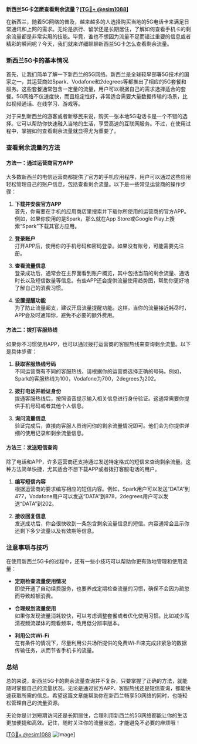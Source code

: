 **新西兰5G卡怎麽查看剩余流量？[[TG💪+ @esim1088](https://t.me/s/esim1088)]**

在新西兰，随着5G网络的普及，越来越多的人选择购买当地的5G电话卡来满足日常通讯和上网的需求。无论是旅行、留学还是长期居住，了解如何查看手机卡的剩余流量都是非常实用的技能。毕竟，谁也不想因为流量不足而错过重要的信息或者精彩的瞬间呢？今天，我们就来详细聊聊新西兰5G卡怎么查看剩余流量。

### 新西兰5G卡的基本情况

首先，让我们简单了解一下新西兰的5G网络。新西兰是全球较早部署5G技术的国家之一，其运营商如Spark、Vodafone和2degrees等都推出了相应的5G套餐和服务。这些套餐通常包含一定量的流量，用户可以根据自己的需求选择适合的套餐。5G网络不仅速度快，而且稳定性好，非常适合需要大量数据传输的场景，比如视频通话、在线学习、游戏等。

对于来到新西兰的游客或者新移民来说，购买一张本地5G电话卡是一个不错的选择。它可以帮助你快速融入当地的生活，享受高速的互联网服务。不过，在使用过程中，掌握如何查看剩余流量就显得尤为重要了。

### 查看剩余流量的方法

#### 方法一：通过运营商官方APP

大多数新西兰的电信运营商都提供了官方的手机应用程序，用户可以通过这些应用轻松管理自己的账户信息，包括查看剩余流量。以下是一些常见运营商的操作步骤：

1. **下载并安装官方APP**  
   首先，你需要在手机的应用商店里搜索并下载你所使用的运营商的官方APP。例如，如果你使用的是Spark，那么就在App Store或Google Play上搜索“Spark”下载其官方应用。

2. **登录账户**  
   打开APP后，使用你的手机号码和密码登录。如果没有账号，可能需要先注册。

3. **查看流量信息**  
   登录成功后，通常会在主界面看到账户概览，其中包括当前的剩余流量、通话时长以及短信数量等信息。有些APP还会提供流量使用趋势图，帮助你更好地了解自己的消费习惯。

4. **设置提醒功能**  
   为了防止流量超支，建议开启流量提醒功能。这样，当你的流量接近耗尽时，APP会及时通知你，避免不必要的额外费用。

#### 方法二：拨打客服热线

如果你不习惯使用APP，也可以通过拨打运营商的客服热线来查询剩余流量。以下是具体步骤：

1. **获取客服热线号码**  
   不同运营商有不同的客服热线，请根据你的运营商选择正确的号码。例如，Spark的客服热线为100，Vodafone为700，2degrees为202。

2. **拨打电话并验证身份**  
   拨通客服热线后，按照语音提示输入相关信息进行身份验证。这通常需要你提供手机号码或者其他个人信息。

3. **询问流量信息**  
   验证完成后，直接向客服人员询问你的剩余流量情况即可。他们会为你提供详细的使用记录和剩余流量信息。

#### 方法三：发送短信查询

除了电话和APP，许多运营商还支持通过发送特定格式的短信来查询剩余流量。这种方法简单快捷，尤其适合不想下载APP或者拨打客服电话的用户。

1. **编写短信内容**  
   根据运营商的要求编写相应的短信内容。例如，Spark用户可以发送“DATA”到477，Vodafone用户可以发送“DATA”到878，2degrees用户可以发送“DATA”到202。

2. **接收回复信息**  
   发送成功后，你会很快收到一条包含剩余流量信息的短信。内容通常会显示你还剩下多少流量以及有效期等信息。

### 注意事项与技巧

在使用新西兰5G卡的过程中，还有一些小技巧可以帮助你更有效地管理和使用流量：

- **定期检查流量使用情况**  
  即使开通了自动续费服务，也要养成定期检查流量的习惯，确保不会因为疏忽而导致超额消费。

- **合理规划流量使用**  
  如果你发现流量消耗较快，可以考虑调整套餐或者优化使用习惯。比如减少高清视频流媒体的观看频率，改用低分辨率版本。

- **利用公共Wi-Fi**  
  在有条件的情况下，尽量利用公共场所提供的免费Wi-Fi来完成非紧急的数据传输任务，从而节省手机卡的流量。

### 总结

总的来说，新西兰5G卡的剩余流量查询并不复杂，只要掌握了正确的方法，就能随时掌握自己的流量状况。无论是通过官方APP、客服热线还是短信查询，都能快速获取所需的信息。希望这篇文章能帮助你在新西兰畅享5G网络的同时，也能轻松管理自己的流量资源。

无论你是计划短期访问还是长期居住，合理利用新西兰的5G网络都能让你的生活更加便捷和高效。记住，随时关注你的流量状态，才能避免不必要的麻烦哦！

[[TG💪+ @esim1088](https://t.me/s/esim1088) ![Image](https://i.postimg.cc/4NQfJmqS/Snipaste-2025-05-13-00-14-12.png)]